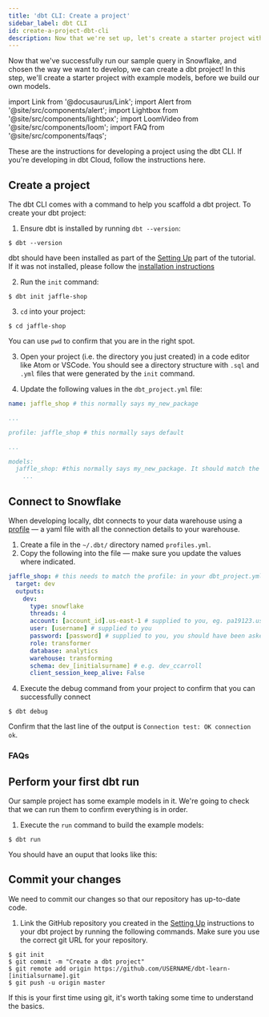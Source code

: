 ```yaml
---
title: 'dbt CLI: Create a project'
sidebar_label: dbt CLI
id: create-a-project-dbt-cli
description: Now that we're set up, let's create a starter project with example models using the dbt CLI.
---
```


Now that we've successfully run our sample query in Snowflake, and chosen the way we want to develop, we can create a dbt project! In this step, we'll create a starter project with example models, before we build our own models.

import Link from '@docusaurus/Link';
import Alert from '@site/src/components/alert';
import Lightbox from '@site/src/components/lightbox';
import LoomVideo from '@site/src/components/loom';
import FAQ from '@site/src/components/faqs';

<Alert type="info">
These are the instructions for developing a project using the dbt CLI. If you're developing in dbt Cloud, follow the instructions <Link to="/tutorial/create-a-project-dbt-cloud">here</Link>.
</Alert>


## Create a project
<LoomVideo id="f36152340ccc41e8be517eb295c4d6f1" />

The dbt CLI comes with a command to help you scaffold a dbt project. To create your dbt project:
1. Ensure dbt is installed by running `dbt --version`:
```shell-session
$ dbt --version

```

<Alert type="info">
dbt should have been installed as part of the  <a href="/tutorial/setting-up">Setting Up</a> part of the tutorial. If it was not installed, please follow the <a href="https://docs.getdbt.com/docs/installation"> installation instructions </a>
</Alert>

2. Run the `init` command:
```shell-session
$ dbt init jaffle-shop
```
3. `cd` into your project:
```shell-session
$ cd jaffle-shop
```
You can use `pwd` to confirm that you are in the right spot.

3. Open your project (i.e. the directory you just created) in a code editor like Atom or VSCode. You should see a directory structure with `.sql` and `.yml` files that were generated by the `init` command.

<Lightbox src="/img/starter-project-dbt-cli.png" title="The starter project in a code editor" />


4. Update the following values in the `dbt_project.yml` file:
```yaml
name: jaffle_shop # this normally says my_new_package

...

profile: jaffle_shop # this normally says default

...

models:
  jaffle_shop: #this normally says my_new_package. It should match the value for `name:`
    ...
```

## Connect to Snowflake
When developing locally, dbt connects to your data warehouse using a [profile](https://docs.getdbt.com/docs/configure-your-profile) — a yaml file with all the connection details to your warehouse.

1. Create a file in the `~/.dbt/` directory named `profiles.yml`.
2. Copy the following into the file — make sure you update the values where indicated.
```yaml
jaffle_shop: # this needs to match the profile: in your dbt_project.yml file
  target: dev
  outputs:
    dev:
      type: snowflake
      threads: 4
      account: [account_id].us-east-1 # supplied to you, eg. pa19123.us-east-1
      user: [username] # supplied to you
      password: [password] # supplied to you, you should have been asked to reset it when you opened the Snowflake console
      role: transformer
      database: analytics
      warehouse: transforming
      schema: dev_[initialsurname] # e.g. dev_ccarroll
      client_session_keep_alive: False
```

4. Execute the debug command from your project to confirm that you can successfully connect
```shell-session
$ dbt debug
```
Confirm that the last line of the output is `Connection test: OK connection ok`.

<Lightbox src="/img/successful-dbt-debug-snowflake.png" title="A successful dbt debug command" />

### FAQs
<FAQ src="faqs/sample-profiles" alt_header="My data team uses a different data warehouse. What should my profiles.yml file look like for my warehouse?"/>
<FAQ src="faqs/separate-profile" />
<FAQ src="faqs/profile-name" />
<FAQ src="faqs/target-names" />
<FAQ src="faqs/profile-env-vars" />


## Perform your first dbt run
Our sample project has some example models in it. We're going to check that we can run them to confirm everything is in order.

1. Execute the `run` command to build the example models:
```shell-session
$ dbt run
```
You should have an ouput that looks like this:

<Lightbox src="/img/successful-dbt-run.png" title="A successful dbt run command" />

## Commit your changes
We need to commit our changes so that our repository has up-to-date code.
<LoomVideo id="a39753e4ce5647b2be4e5331788bab91" />

1. Link the GitHub repository you created in the [Setting Up](tutorial/setting-up.md) instructions to your dbt project by running the following commands. Make sure you use the correct git URL for your repository.
```shell-session
$ git init
$ git commit -m "Create a dbt project"
$ git remote add origin https://github.com/USERNAME/dbt-learn-[initialsurname].git
$ git push -u origin master
```

<Alert type="info">
If this is your first time using git, it's worth taking some time to understand the basics.
</Alert>

